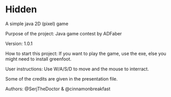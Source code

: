 # Hidden
A simple java 2D (pixel) game

Purpose of the project: Java game contest by ADFaber

Version: 1.0.1

How to start this project: If you want to play the game, use the exe, else you might need to install greenfoot.

User instructions: Use W/A/S/D to move and the mouse to interract.

Some of the credits are given in the presentation file.

Authors: @SerjTheDoctor & @cinnamonbreakfast
